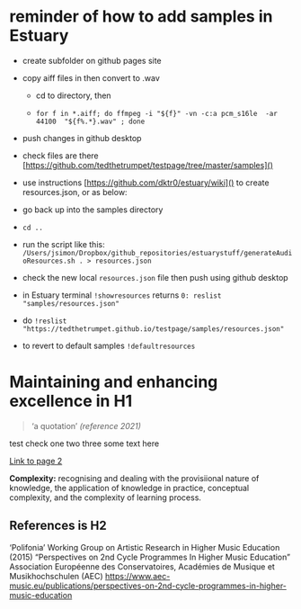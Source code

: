# reminder of how to add samples in Estuary

* create subfolder on github pages site
* copy aiff files in then convert to .wav
	* cd to directory, then

	* `for f in *.aiff; do ffmpeg -i "${f}" -vn -c:a pcm_s16le  -ar 44100  "${f%.*}.wav" ; done` 

* push changes in github desktop
* check files are there [https://github.com/tedthetrumpet/testpage/tree/master/samples]()
* use instructions [https://github.com/dktr0/estuary/wiki]() to create resources.json, or as below:
* go back up into the samples directory
* `cd ..`
* run the script like this: `/Users/jsimon/Dropbox/github_repositories/estuarystuff/generateAudioResources.sh . > resources.json`
* check the new local `resources.json` file then push using github desktop
* in Estuary terminal `!showresources`
	returns `0: reslist "samples/resources.json"`
* do `!reslist "https://tedthetrumpet.github.io/testpage/samples/resources.json"`
* to revert to default samples `!defaultresources`


# Maintaining and enhancing excellence in H1

> ‘a quotation’
    <cite>(reference 2021)</cite>

test check one two three some text here

[Link to page 2](https://tedthetrumpet.github.io/testpage/page2)

**Complexity:** recognising and dealing with the provisiional nature of knowledge, the application of knowledge in practice, conceptual complexity, and the complexity of learning process.


## References is H2

‘Polifonia’ Working Group on Artistic Research in Higher Music Education (2015) “Perspectives on 2nd Cycle Programmes In Higher Music Education” Association Européenne des Conservatoires, Académies de Musique et Musikhochschulen (AEC) <https://www.aec-music.eu/publications/perspectives-on-2nd-cycle-programmes-in-higher-music-education>

